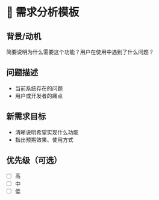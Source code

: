 # 📌 需求分析模板

## 背景/动机
简要说明为什么需要这个功能？用户在使用中遇到了什么问题？

## 问题描述
- 当前系统存在的问题
- 用户或开发者的痛点

## 新需求目标
- 清晰说明希望实现什么功能
- 指出预期效果、使用方式

## 优先级（可选）
- [ ] 高
- [ ] 中
- [ ] 低
